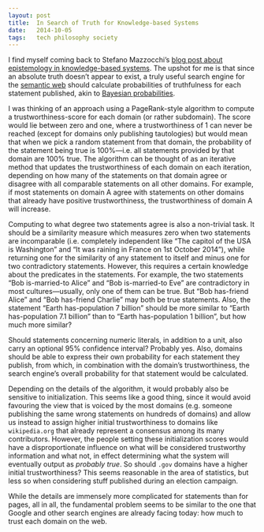 ```yaml
---
layout: post
title:  In Search of Truth for Knowledge-based Systems
date:   2014-10-05
tags:   tech philosophy society
---
```


I find myself coming back to Stefano Mazzocchi’s [blog post about epistemology in knowledge-based systems](http://www.betaversion.org/~stefano/linotype/news/431/). The upshot for me is that since an absolute truth doesn’t appear to exist, a truly useful search engine for the [semantic web](https://en.wikipedia.org/wiki/Semantic_Web) should calculate probabilities of truthfulness for each statement published, akin to [Bayesian probabilities](https://en.wikipedia.org/wiki/Bayesian_probability).

I was thinking of an approach using a PageRank-style algorithm to compute a trustworthiness-score for each domain (or rather subdomain). The score would lie between zero and one, where a trustworthiness of 1 can never be reached (except for domains only publishing tautologies) but would mean that when we pick a random statement from that domain, the probability of the statement being true is 100%—i.e. all statements provided by that domain are 100% true. The algorithm can be thought of as an iterative method that updates the trustworthiness of each domain on each iteration, depending on how many of the statements on that domain agree or disagree with all comparable statements on all other domains. For example, if most statements on domain A agree with statements on other domains that already have positive trustworthiness, the trustworthiness of domain A will increase.

Computing to what degree two statements agree is also a non-trivial task. It should be a similarity measure which measures zero when two statements are incomparable (i.e. completely independent like “The capitol of the USA is Washington” and “It was raining in France on 1st October 2014”), while returning one for the similarity of any statement to itself and minus one for two contradictory statements. However, this requires a certain knowledge about the predicates in the statements. For example, the two statements “Bob is-married-to Alice” and “Bob is-married-to Eve” are contradictory in most cultures—usually, only one of them can be true. But “Bob has-friend Alice” and “Bob has-friend Charlie” may both be true statements. Also, the statement “Earth has-population 7 billion” should be more similar to “Earth has-population 7.1 billion” than to “Earth has-population 1 billion”, but how much more similar? 

Should statements concerning numeric literals, in addition to a unit, also carry an optional 95% confidence interval? Probably yes. Also, domains should be able to express their own probability for each statement they publish, from which, in combination with the domain’s trustworthiness, the search engine’s overall probability for that statement would be calculated.

Depending on the details of the algorithm, it would probably also be sensitive to initialization. This seems like a good thing, since it would avoid favouring the view that is voiced by the most domains (e.g. someone publishing the same wrong statements on hundreds of domains) and allow us instead to assign higher initial trustworthiness to domains like `wikipedia.org` that already represent a consensus among its many contributors. However, the people setting these initialization scores would have a disproportionate influence on what will be considered trustworthy information and what not, in effect determining what the system will eventually output as _probably true_. So should `.gov` domains have a higher initial trustworthiness? This seems reasonable in the area of statistics, but less so when considering stuff published during an election campaign.

While the details are immensely more complicated for statements than for pages, all in all, the fundamental problem seems to be similar to the one that Google and other search engines are already facing today: how much to trust each domain on the web.

